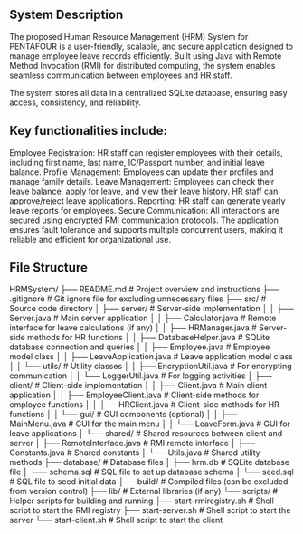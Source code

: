 ## System Description

The proposed Human Resource Management (HRM) System for PENTAFOUR is a user-friendly, scalable, and secure application designed to manage employee leave records efficiently. Built using Java with Remote Method Invocation (RMI) for distributed computing, the system enables seamless communication between employees and HR staff.

The system stores all data in a centralized SQLite database, ensuring easy access, consistency, and reliability.

## Key functionalities include:

Employee Registration: HR staff can register employees with their details, including first name, last name, IC/Passport number, and initial leave balance. Profile Management: Employees can update their profiles and manage family details. Leave Management: Employees can check their leave balance, apply for leave, and view their leave history. HR staff can approve/reject leave applications. Reporting: HR staff can generate yearly leave reports for employees. Secure Communication: All interactions are secured using encrypted RMI communication protocols. The application ensures fault tolerance and supports multiple concurrent users, making it reliable and efficient for organizational use.

## File Structure

HRMSystem/
├── README.md                  # Project overview and instructions
├── .gitignore                 # Git ignore file for excluding unnecessary files
├── src/                       # Source code directory
│   ├── server/                # Server-side implementation
│   │   ├── Server.java        # Main server application
│   │   ├── Calculator.java    # Remote interface for leave calculations (if any)
│   │   ├── HRManager.java     # Server-side methods for HR functions
│   │   ├── DatabaseHelper.java # SQLite database connection and queries
│   │   ├── Employee.java      # Employee model class
│   │   ├── LeaveApplication.java # Leave application model class
│   │   └── utils/             # Utility classes
│   │       ├── EncryptionUtil.java # For encrypting communication
│   │       └── LoggerUtil.java     # For logging activities
│   ├── client/                # Client-side implementation
│   │   ├── Client.java        # Main client application
│   │   ├── EmployeeClient.java # Client-side methods for employee functions
│   │   ├── HRClient.java      # Client-side methods for HR functions
│   │   └── gui/               # GUI components (optional)
│   │       ├── MainMenu.java  # GUI for the main menu
│   │       └── LeaveForm.java # GUI for leave applications
│   └── shared/                # Shared resources between client and server
│       ├── RemoteInterface.java # RMI remote interface
│       ├── Constants.java     # Shared constants
│       └── Utils.java         # Shared utility methods
├── database/                  # Database files
│   ├── hrm.db                 # SQLite database file
│   ├── schema.sql             # SQL file to set up database schema
│   └── seed.sql               # SQL file to seed initial data
├── build/                     # Compiled files (can be excluded from version control)
├── lib/                       # External libraries (if any)
└── scripts/                   # Helper scripts for building and running
    ├── start-rmiregistry.sh   # Shell script to start the RMI registry
    ├── start-server.sh        # Shell script to start the server
    └── start-client.sh        # Shell script to start the client